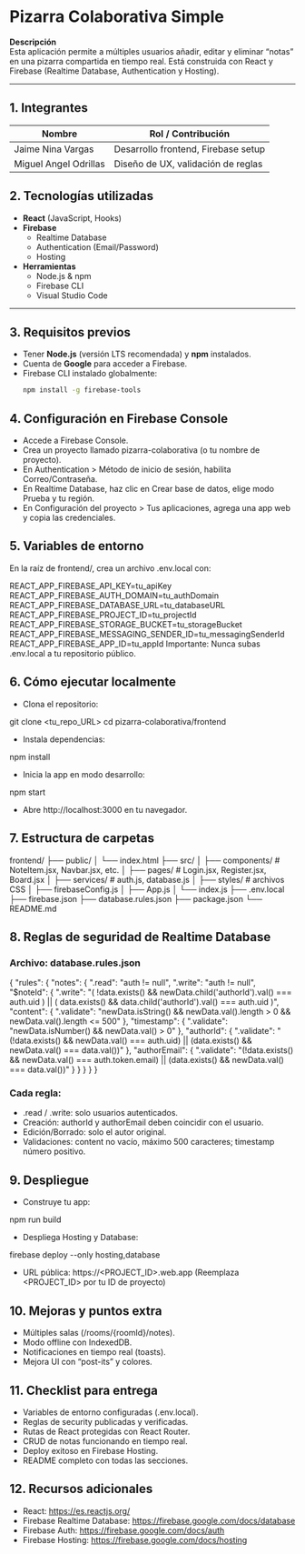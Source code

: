 # Pizarra Colaborativa Simple

**Descripción**  
Esta aplicación permite a múltiples usuarios añadir, editar y eliminar “notas” en una pizarra compartida en tiempo real. Está construida con React y Firebase (Realtime Database, Authentication y Hosting).

---

## 1. Integrantes

| Nombre                       | Rol / Contribución                  |
|------------------------------|-------------------------------------|
| Jaime Nina Vargas            | Desarrollo frontend, Firebase setup |
| Miguel Angel Odrillas        | Diseño de UX, validación de reglas  |


## 2. Tecnologías utilizadas

- **React** (JavaScript, Hooks)  
- **Firebase**  
  - Realtime Database  
  - Authentication (Email/Password)  
  - Hosting  
- **Herramientas**  
  - Node.js & npm  
  - Firebase CLI  
  - Visual Studio Code  

---

## 3. Requisitos previos

- Tener **Node.js** (versión LTS recomendada) y **npm** instalados.  
- Cuenta de **Google** para acceder a Firebase.  
- Firebase CLI instalado globalmente:  
  ```bash
  npm install -g firebase-tools

## 4. Configuración en Firebase Console
- Accede a Firebase Console.
- Crea un proyecto llamado pizarra-colaborativa (o tu nombre de proyecto).
- En Authentication > Método de inicio de sesión, habilita Correo/Contraseña.
- En Realtime Database, haz clic en Crear base de datos, elige modo Prueba y tu región.
- En Configuración del proyecto > Tus aplicaciones, agrega una app web y copia las credenciales.

## 5. Variables de entorno
En la raíz de frontend/, crea un archivo .env.local con:

REACT_APP_FIREBASE_API_KEY=tu_apiKey
REACT_APP_FIREBASE_AUTH_DOMAIN=tu_authDomain
REACT_APP_FIREBASE_DATABASE_URL=tu_databaseURL
REACT_APP_FIREBASE_PROJECT_ID=tu_projectId
REACT_APP_FIREBASE_STORAGE_BUCKET=tu_storageBucket
REACT_APP_FIREBASE_MESSAGING_SENDER_ID=tu_messagingSenderId
REACT_APP_FIREBASE_APP_ID=tu_appId
Importante: Nunca subas .env.local a tu repositorio público.

## 6. Cómo ejecutar localmente

- Clona el repositorio:

git clone <tu_repo_URL>
cd pizarra-colaborativa/frontend

- Instala dependencias:

npm install

- Inicia la app en modo desarrollo:

npm start

- Abre http://localhost:3000 en tu navegador.

## 7. Estructura de carpetas

frontend/
├── public/
│   └── index.html
├── src/
│   ├── components/      # NoteItem.jsx, Navbar.jsx, etc.
│   ├── pages/           # Login.jsx, Register.jsx, Board.jsx
│   ├── services/        # auth.js, database.js
│   ├── styles/          # archivos CSS
│   ├── firebaseConfig.js
│   ├── App.js
│   └── index.js
├── .env.local
├── firebase.json
├── database.rules.json
├── package.json
└── README.md

## 8. Reglas de seguridad de Realtime Database

### Archivo: database.rules.json

{
  "rules": {
    "notes": {
      ".read": "auth != null",
      ".write": "auth != null",
      "$noteId": {
        ".write": "(
          !data.exists() && newData.child('authorId').val() === auth.uid
        ) || (
          data.exists() && data.child('authorId').val() === auth.uid
        )",
        "content": {
          ".validate": "newData.isString() && newData.val().length > 0 && newData.val().length <= 500"
        },
        "timestamp": {
          ".validate": "newData.isNumber() && newData.val() > 0"
        },
        "authorId": {
          ".validate": "(!data.exists() && newData.val() === auth.uid) || (data.exists() && newData.val() === data.val())"
        },
        "authorEmail": {
          ".validate": "(!data.exists() && newData.val() === auth.token.email) || (data.exists() && newData.val() === data.val())"
        }
      }
    }
  }
}

### Cada regla:

- .read / .write: solo usuarios autenticados.
- Creación: authorId y authorEmail deben coincidir con el usuario.
- Edición/Borrado: solo el autor original.
- Validaciones: content no vacío, máximo 500 caracteres; timestamp número positivo.

## 9. Despliegue

- Construye tu app:

npm run build

- Despliega Hosting y Database:

firebase deploy --only hosting,database

- URL pública:
https://<PROJECT_ID>.web.app
(Reemplaza <PROJECT_ID> por tu ID de proyecto)

## 10. Mejoras y puntos extra

- Múltiples salas (/rooms/{roomId}/notes).
- Modo offline con IndexedDB.
- Notificaciones en tiempo real (toasts).
- Mejora UI con “post-its” y colores.

## 11. Checklist para entrega

- Variables de entorno configuradas (.env.local).
- Reglas de security publicadas y verificadas.
- Rutas de React protegidas con React Router.
- CRUD de notas funcionando en tiempo real.
- Deploy exitoso en Firebase Hosting.
- README completo con todas las secciones.

## 12. Recursos adicionales

- React: https://es.reactjs.org/
- Firebase Realtime Database: https://firebase.google.com/docs/database
- Firebase Auth: https://firebase.google.com/docs/auth
- Firebase Hosting: https://firebase.google.com/docs/hosting
